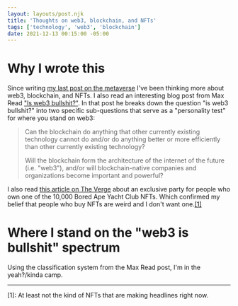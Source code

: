 ```yaml
---
layout: layouts/post.njk
title: 'Thoughts on web3, blockchain, and NFTs'
tags: ['technology', 'web3', 'blockchain']
date: 2021-12-13 00:15:00 -05:00
---
```


# Why I wrote this

Since writing [my last post on the metaverse](/post/metaverse) I've
been thinking more about web3, blockchain, and NFTs. I also
read an interesting blog post from Max Read
["Is web3 bullshit?"](https://maxread.substack.com/p/is-web3-bullshit).
In that post he breaks down the question "is web3 bullshit?" into two
specific sub-questions that serve as a "personality test" for where you
stand on web3:

> Can the blockchain do anything that other currently existing technology cannot
> do and/or do anything better or more efficiently than other currently existing
> technology?
>
> Will the blockchain form the architecture of the internet of the future
> (i.e. "web3"), and/or will blockchain-native companies and organizations
> become important and powerful?

I also read [this article on The Verge](https://www.theverge.com/22824387/bored-ape-yacht-club-nft-party-new-york)
about an exclusive party for people
who own one of the 10,000 Bored Ape Yacht Club NFTs. Which confirmed
my belief that people who buy NFTs are weird and I don't want one.<a href="#footnote-1" class="footnote">[1]</a>

# Where I stand on the "web3 is bullshit" spectrum

Using the classification system from the Max Read post, I'm in the
yeah?/kinda camp.

---

<p id="footnote-1">
[1]: At least not the kind of NFTs that are making headlines right now.
</p>
